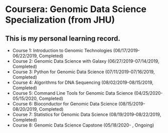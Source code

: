 # Coursera: Genomic Data Science Specialization (from JHU)

## This is my personal learning record.

* Course 1: Introduction to Genomic Technologies (06/17/2019-06/22/2019, Completed)
* Course 2: Genomic Data Science with Galaxy (06/27/2019-07/14/2019, Completed)
* Course 3: Python for Genomic Data Science (07/11/2019-07/16/2019, Completed)
* Course 4: Algorithms for DNA Sequencing (08/02/2019-08/15/2019, Completed)
* Course 5: Command Line Tools for Genomic Data Science (04/25/2020-05/15/2020, Completed)
* Course 6: Bioconductor for Genomic Data Science (08/15/2019-08/20/2019, Completed)
* Course 7: Statistics for Genomic Data Science (08/19/2019-08/22/2019, Completed)
* Course 8: Genomic Data Science Capstone (05/18/2020- , Ongoing)
